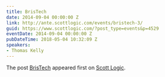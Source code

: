 ```yaml
---
title: BrisTech
date: 2014-09-04 00:00:00 Z
link: http://ante.scottlogic.com/events/bristech-3/
guid: https://www.scottlogic.com/?post_type=events&p=4529
eventDate: 2014-09-04 00:00:00 Z
pubDateTime: 2018-05-04 10:32:09 Z
speakers:
- Thomas Kelly
---
```


<p>The post <a rel="nofollow" href="http://ante.scottlogic.com/events/bristech-3/">BrisTech</a> appeared first on <a rel="nofollow" href="http://ante.scottlogic.com">Scott Logic</a>.</p>